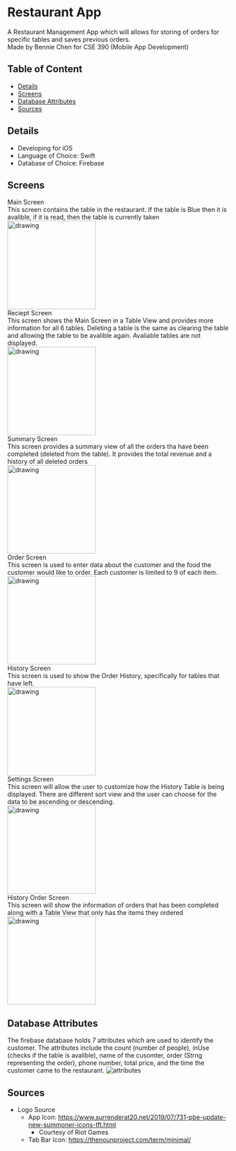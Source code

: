 # Restaurant App

A Restaurant Management App which will allows for storing of orders for specific tables and saves previous orders. <br />
Made by Bennie Chen for CSE 390 (Mobile App Development) 

## Table of Content

* [Details](#details)
* [Screens](#screens)
* [Database Attributes](#database-attributes)
* [Sources](#sources)

## Details
* Developing for iOS
* Language of Choice: Swift
* Database of Choice: Firebase
## Screens
Main Screen<br /> 
This screen contains the table in the restaurant. If the table is Blue then it is avalible, if it is read, then the table is currently taken
<br /><img src="./images/tableScreen.png" alt="drawing" width="200"/><br />
Reciept Screen <br />
This screen shows the Main Screen in a Table View and provides more information for all 6 tables. Deleting a table is the same as clearing the table and allowing the table to be avalible again. Avaliable tables are not displayed. 
<br /><img src="./images/RecieptScreen.png" alt="drawing" width="200"/><br />
Summary Screen<br />
This screen provides a summary view of all the orders tha have been completed (deleted from the table). It provides the total revenue and a history of all deleted orders
<br /><img src="./images/summaryScreen.png" alt="drawing" width="200"/><br />
Order Screen<br />
This screen is used to enter data about the customer and the food the customer would like to order. Each customer is limited to 9 of each item. 
<br /><img src="./images/orderScreen.png" alt="drawing" width="200"/><br />
History Screen<br />
This screen is used to show the Order History, specifically for tables that have left.
<br /><img src="./images/historyScreen.png" alt="drawing" width="200"/><br />
Settings Screen<br />
This screen will allow the user to customize how the History Table is being displayed. There are different sort view and the user can choose for the data to be ascending or descending.
<br /><img src="./images/settingsScreen.png" alt="drawing" width="200"/><br />
History Order Screen<br />
This screen will show the information of orders that has been completed along with a Table View that only has the items they ordered
<br /><img src="./images/orderHistory.png" alt="drawing" width="200"/>
## Database Attributes
The firebase  database holds 7 attributes which are used to identify the customer. The attributes include the count (number of people), inUse (checks if the table is avalible), name of the cusomter, order (Strng representing the order), phone number, total price, and the time the customer came to the restaurant. 
![attributes](./images/database.png)
## Sources
* Logo Source
	* App Icon: https://www.surrenderat20.net/2019/07/731-pbe-update-new-summoner-icons-tft.html
	  * Courtesy of Riot Games
	* Tab Bar Icon: https://thenounproject.com/term/minimal/

